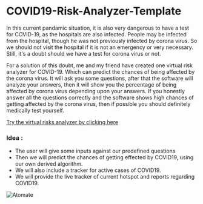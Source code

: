 # COVID19-Risk-Analyzer-Template

In this current pandamic situation, it is also very dangerous to have a test for COVID-19, as the hospitals are also infected. People may be infected from the hospital, though he was not previously infected by corona virus. So we should not visit the hospital if it is not an emergency or very necessary. Still, it's a doubt should we have a test for corona virus or not. 

For a solution of this doubt, me and my friend have created one virtual risk analyzer for COVID-19. Which can predict the chances of being affected by the corona virus. It will ask you some questions, after that the software will analyze your answers, then it will show you the percentage of being affected by corona virus depending upon your answers. If you honestly answer all the questions correctly and the software shows high chances of getting affected by the corona virus, then if possible you should definitely medically test yourself.

[Try the virtual risks analyzer by clicking here](  https://covid.gadgetguys.in  )

### Idea :

- The user will give some inputs against our predefined questions
- Then we will predict the chances of getting effected by COVID19, using our own derived algorithm.
- We will also include a tracker for active cases of COVID19.
- We will provide the live tracker of current hotspot and reports regarding COVID19.
 

![Atomate](https://user-images.githubusercontent.com/53991169/79726909-26f8b800-8309-11ea-9c48-1c8039dc3994.gif)
